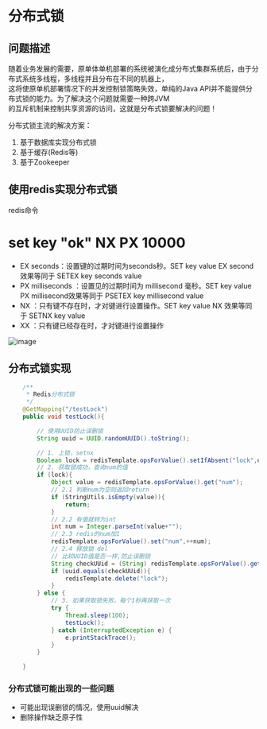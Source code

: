 # 分布式锁
## 问题描述
随着业务发展的需要，原单体单机部署的系统被演化成分布式集群系统后，由于分布式系统多线程，多线程并且分布在不同的机器上，  
这将使原单机部署情况下的并发控制锁策略失效，单纯的Java API并不能提供分布式锁的能力。为了解决这个问题就需要一种跨JVM  
的互斥机制来控制共享资源的访问，这就是分布式锁要解决的问题！  

分布式锁主流的解决方案：  
1. 基于数据库实现分布式锁
2. 基于缓存(Redis等)
3. 基于Zookeeper

## 使用redis实现分布式锁
redis命令  
# set key "ok" NX PX 10000
- EX seconds：设置键的过期时间为seconds秒。SET key value EX second 效果等同于 SETEX key seconds value
- PX milliseconds ：设置见的过期时间为 millisecond 毫秒。SET key value PX millisecond效果等同于 PSETEX key millisecond value
- NX ：只有键不存在时，才对键进行设置操作。SET key value NX 效果等同于 SETNX key value
- XX ：只有键已经存在时，才对键进行设置操作

![image](https://user-images.githubusercontent.com/92672384/180674862-d0ee53db-d1a1-4341-901c-afb63ae5bf9f.png)


## 分布式锁实现
```java
    /**
     * Redis分布式锁
     */
    @GetMapping("/testLock")
    public void testLock(){

        // 使用UUID防止误删锁
        String uuid = UUID.randomUUID().toString();

        // 1. 上锁，setnx
        Boolean lock = redisTemplate.opsForValue().setIfAbsent("lock",uuid,10, TimeUnit.SECONDS);
        // 2. 获取锁成功，查询num的值
        if (lock){
            Object value = redisTemplate.opsForValue().get("num");
            // 2.1 判断num为空则返回return
            if (StringUtils.isEmpty(value)){
                return;
            }
            // 2.2 有值就转为int
            int num = Integer.parseInt(value+"");
            // 2.3 redis的num加1
            redisTemplate.opsForValue().set("num",++num);
            // 2.4 释放锁 del
            // 比较UUID值是否一样,防止误删锁
            String checkUUid = (String) redisTemplate.opsForValue().get("lock");
            if (uuid.equals(checkUUid)){
                redisTemplate.delete("lock");
            }
        } else {
            // 3. 如果获取锁失败，每个1秒再获取一次
            try {
                Thread.sleep(100);
                testLock();
            } catch (InterruptedException e) {
                e.printStackTrace();
            }
        }

    }
```

### 分布式锁可能出现的一些问题
- 可能出现误删锁的情况，使用uuid解决
- 删除操作缺乏原子性

